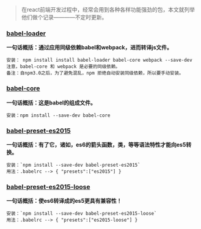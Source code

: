 > 在react前端开发过程中，经常会用到各种各样功能强劲的包，本文就列举他们做个记录————不定时更新。
    
### [babel-loader](https://github.com/babel/babel-loader)
**一句话概括：通过应用同级依赖babel和webpack，进而转译js文件。**

    安装： npm install install babel-loader babel-core webpack --save-dev  注意，babel-core 和 webpack 是必要的同级依赖。
    备注：自npm3.0之后，为了避免混乱，npm 拒绝自动安装同级依赖，所以要手动安装。

### [babel-core](https://github.com/babel/babel)
**一句话概括：这是babel的组成文件。**

    安装：npm install --save-dev babel-core
    
### [babel-preset-es2015](https://github.com/babel/babel)
**一句话概括：有了它，诸如，es6的箭头函数，类，等等语法特性才能向es5转换。**

    安装：`npm install --save-dev babel-preset-es2015`
    用法：.babelrc --> { "presets":["es2015"] }

### [babel-preset-es2015-loose](https://github.com/bkonkle/babel-preset-es2015-loose)
**一句话概括：使es6转译成的es5更具有兼容性！**

    安装：`npm install --save-dev babel-preset-es2015-loose`
    用法：.babelrc --> { "presets":["es2015-loose"] }
